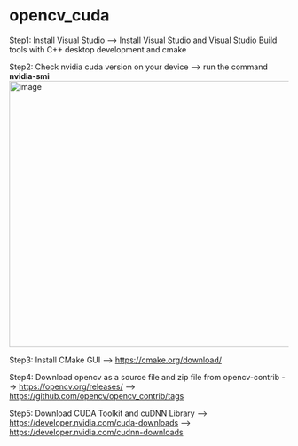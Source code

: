# opencv_cuda

Step1: Install Visual Studio
      --> Install Visual Studio and Visual Studio Build tools with C++ desktop development and cmake

Step2: Check nvidia cuda version on your device
      --> run the command **nvidia-smi**
      <img width="640" height="480" alt="image" src="https://github.com/user-attachments/assets/4ceb0bef-012b-4f3d-9f88-84e09636590c" />

Step3: Install CMake GUI
       --> https://cmake.org/download/

Step4: Download opencv as a source file and zip file from opencv-contrib
       --> https://opencv.org/releases/
       --> https://github.com/opencv/opencv_contrib/tags

Step5: Download CUDA Toolkit and cuDNN Library
       --> https://developer.nvidia.com/cuda-downloads
       --> https://developer.nvidia.com/cudnn-downloads
